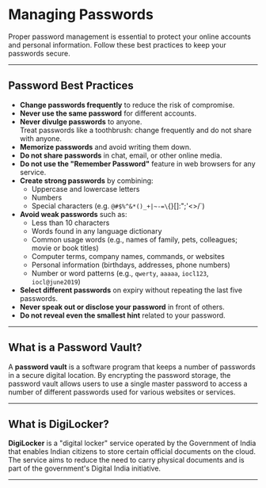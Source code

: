 # Managing Passwords

Proper password management is essential to protect your online accounts and personal information. Follow these best practices to keep your passwords secure.

---

## Password Best Practices

- **Change passwords frequently** to reduce the risk of compromise.
- **Never use the same password** for different accounts.
- **Never divulge passwords** to anyone.  
  Treat passwords like a toothbrush: change frequently and do not share with anyone.
- **Memorize passwords** and avoid writing them down.
- **Do not share passwords** in chat, email, or other online media.
- **Do not use the "Remember Password"** feature in web browsers for any service.
- **Create strong passwords** by combining:
  - Uppercase and lowercase letters
  - Numbers
  - Special characters (e.g. `@#$%^&*()_+|~-=\`{}[]:";'<>/`)
- **Avoid weak passwords** such as:
  - Less than 10 characters
  - Words found in any language dictionary
  - Common usage words (e.g., names of family, pets, colleagues; movie or book titles)
  - Computer terms, company names, commands, or websites
  - Personal information (birthdays, addresses, phone numbers)
  - Number or word patterns (e.g., `qwerty`, `aaaaa`, `iocl123`, `iocl@june2019`)
- **Select different passwords** on expiry without repeating the last five passwords.
- **Never speak out or disclose your password** in front of others.
- **Do not reveal even the smallest hint** related to your password.

---

## What is a Password Vault?

A **password vault** is a software program that keeps a number of passwords in a secure digital location. By encrypting the password storage, the password vault allows users to use a single master password to access a number of different passwords used for various websites or services.

---

## What is DigiLocker?

**DigiLocker** is a "digital locker" service operated by the Government of India that enables Indian citizens to store certain official documents on the cloud. The service aims to reduce the need to carry physical documents and is part of the government's Digital India initiative.

---

